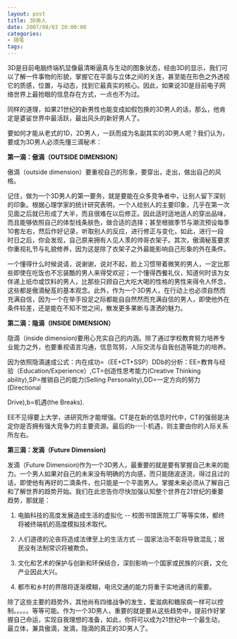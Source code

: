 ```yaml
---
layout: post
title: 3D男人
date: 2007/08/03 20:00:00
categories: 
- 随笔
tags: 
---
```


3D是目前电脑终端机显像最清晰逼真与生动的图象状态，经由3D的显示，我们可以了解一件事物的形貌，掌握它在平面与立体之间的关连，甚至能在形色之外透视它的质感，位置，与动态，找到它最真实的核心。因此，如果说3D是目前电子网络世界上最抢眼的信息存在方式，一点也不为过。

同样的道理，如果21世纪的新男性也能变成如假包换的3D男人的话，那么，他肯定是婆娑世界中最活跃，最出风头的新好男人了。

要如何才能从老式的1D，2D男人，一跃而成为名副其实的3D男人呢？我们认为，要成为3D男人必须先懂三滴秘术：

**第一滴：傲滴（OUTSIDE DIMENSION）**

傲滴（outside dimension）要重视自己的形象，要穿出，走出，做出自己的风格。

记住，做为一个3D男人的第一要务，就是要能在众多竞争者中，让别人留下深刻的印象。根据心理学家的统计研究表明，一个人给别人的主要印象，几乎在第一次见面之后就已形成了大半，而且很难在以后修正。因此适时适地适人的穿出品味，而且能够依照自己的体型线条肤色，做合适的选择；甚至根据季节与潮流预设每季10套左右，然后作好记录，听取别人的反应，进行修正与变化，如此，进行一段时日之后，你会发现，自己原来拥有人见人羡的帅哥衣架子。其次，傲滴秘芨要求你重视礼节与礼貌修养，因为这是除了衣架子之外最能影响自己形象的外在条件。

一个懂得什么时候说请，说谢谢，说对不起，脸上习惯带着微笑的男人，一定比那些即使在吃饭也不忘装酷的男人来得受欢迎；一个懂得西餐礼仪，知道何时该为女伴递上纸巾或饮料的男人，比那些只顾自己大吃大喝的性格的男性来得令人怀念，这些都是傲滴秘芨的基本观念。此外，作为一个3D男人，在行动上也必须自然而充满自信，因为一个在举手投足之际都能自自然然而充满自信的男人，即使他外在条件较差，还是能在不知不觉之间，散发更多果断与潇洒的魅力。

**第二滴：隐滴（INSIDE DIMENSION）**

隐滴（inside dimension)要用心充实自己的内涵。除了通过学校教育努力培养专业能力之外，也要重视语言沟通，信息驾努，人际交流与自我创造等能力的培养。

因为依照隐滴速成公式：内在成功=（EE+CT+SSP）DDb的分析：EE=教育与经验（Education/Experience）,CT=创造性思考能力(Creative Thinking ability),SP=推销自己的能力(Selling Personality),DD=一定方向的努力(Directional

Drive),b=机遇(the Breaks).

EE不见得要上大学，进研究所才能增强。CT是在新的信息时代中，CT的强弱是决定你是否拥有强大竞争力的主要资源。最后的b\---|-机遇，则主要由你的人际关系所左右。

**第三滴：发滴（Future Dimension)**

发滴（Future Dimension)作为一个3D男人，最重要的就是要有掌握自己未来的能力。一个男人如果对自己的未来没有明确的方向感，而只能随波逐流，得过且过的话，即使他有再好的二滴条件，也只能是一个平面男人。掌握未来必须从了解自己和了解世界的趋势开始。我们在此忠告你尽快加强认知整个世界在21世纪的重要趋势，那就是：

1. 电脑科技的高度发展造成生活的虚拟化 -- 校图书馆医院工厂等等实体，都终将被终端机的高度模拟技术取代。

2. 人们道德的沦丧将造成法律至上的生活方式 -- 国家法治不彰将导致混乱；居民没有法制常识将被欺负。

3. 文化和艺术的保护与创新和环保结合，深刻影响一个国家或民族的兴衰，文化产业因此大兴。

4. 都市和乡村的界限将逐渐模糊，电讯交通的能力将重于实地通讯的需要。

除了这些主要的趋势外，其他尚有四维战争的发生，爱滋病和糖尿病一样可以控制。。。。。等等可能。作为一个3D男人，重要的就是要从这些趋势中，提前作好掌握自己命运，实现自我理想的准备，如此，你将可以成为21世纪中一个最生动，最立体，兼具傲滴，发滴，隐滴的真正的3D男人了。
